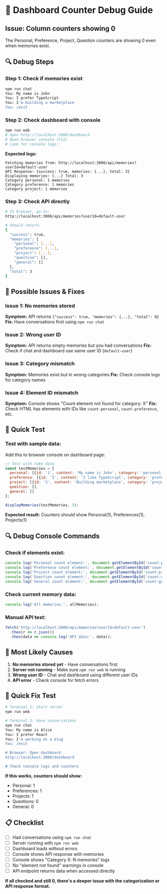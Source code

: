 # 🐛 Dashboard Counter Debug Guide

## Issue: Column counters showing 0

The Personal, Preference, Project, Question counters are showing 0 even when memories exist.

## 🔍 Debug Steps

### Step 1: Check if memories exist
```bash
npm run chat
You: My name is John
You: I prefer TypeScript  
You: I'm building a marketplace
You: /exit
```

### Step 2: Check dashboard with console
```bash
npm run web
# Open http://localhost:3000/dashboard
# Open browser console (F12)
# Look for console logs:
```

**Expected logs:**
```
Fetching memories from: http://localhost:3000/api/memories?userId=default-user
API Response: {success: true, memories: {...}, total: 3}
Displaying memories: {...} Total: 3
Category personal: 1 memories
Category preference: 1 memories  
Category project: 1 memories
```

### Step 3: Check API directly
```bash
# In browser, go to:
http://localhost:3000/api/memories?userId=default-user

# Should return:
{
  "success": true,
  "memories": {
    "personal": [...],
    "preference": [...], 
    "project": [...],
    "question": [],
    "general": []
  },
  "total": 3
}
```

## 🔧 Possible Issues & Fixes

### Issue 1: No memories stored
**Symptom:** API returns `{"success": true, "memories": {...}, "total": 0}`
**Fix:** Have conversations first using `npm run chat`

### Issue 2: Wrong user ID
**Symptom:** API returns empty memories but you had conversations
**Fix:** Check if chat and dashboard use same user ID (`default-user`)

### Issue 3: Category mismatch
**Symptom:** Memories exist but in wrong categories
**Fix:** Check console logs for category names

### Issue 4: Element ID mismatch
**Symptom:** Console shows "Count element not found for category: X"
**Fix:** Check HTML has elements with IDs like `count-personal`, `count-preference`, etc.

## 🎯 Quick Test

### Test with sample data:
Add this to browser console on dashboard page:
```javascript
// Test with fake data
const testMemories = {
  personal: [{id: '1', content: 'My name is John', category: 'personal', importance: 0.8}],
  preference: [{id: '2', content: 'I like TypeScript', category: 'preference', importance: 0.7}],
  project: [{id: '3', content: 'Building marketplace', category: 'project', importance: 0.9}],
  question: [],
  general: []
};

displayMemories(testMemories, 3);
```

**Expected result:** Counters should show Personal(1), Preferences(1), Projects(1)

## 🔍 Debug Console Commands

### Check if elements exist:
```javascript
console.log('Personal count element:', document.getElementById('count-personal'));
console.log('Preference count element:', document.getElementById('count-preference'));
console.log('Project count element:', document.getElementById('count-project'));
console.log('Question count element:', document.getElementById('count-question'));
console.log('General count element:', document.getElementById('count-general'));
```

### Check current memory data:
```javascript
console.log('All memories:', allMemories);
```

### Manual API test:
```javascript
fetch('http://localhost:3000/api/memories?userId=default-user')
  .then(r => r.json())
  .then(data => console.log('API data:', data));
```

## 🎯 Most Likely Causes

1. **No memories stored yet** - Have conversations first
2. **Server not running** - Make sure `npm run web` is running
3. **Wrong user ID** - Chat and dashboard using different user IDs
4. **API error** - Check console for fetch errors

## 🚀 Quick Fix Test

```bash
# Terminal 1: Start server
npm run web

# Terminal 2: Have conversations  
npm run chat
You: My name is Alice
You: I prefer React
You: I'm working on a blog
You: /exit

# Browser: Open dashboard
http://localhost:3000/dashboard

# Check console logs and counters
```

**If this works, counters should show:**
- Personal: 1
- Preferences: 1  
- Projects: 1
- Questions: 0
- General: 0

## 📋 Checklist

- [ ] Had conversations using `npm run chat`
- [ ] Server running with `npm run web`
- [ ] Dashboard loads without errors
- [ ] Console shows API response with memories
- [ ] Console shows "Category X: N memories" logs
- [ ] No "element not found" warnings in console
- [ ] API endpoint returns data when accessed directly

**If all checked and still 0, there's a deeper issue with the categorization or API response format.**
